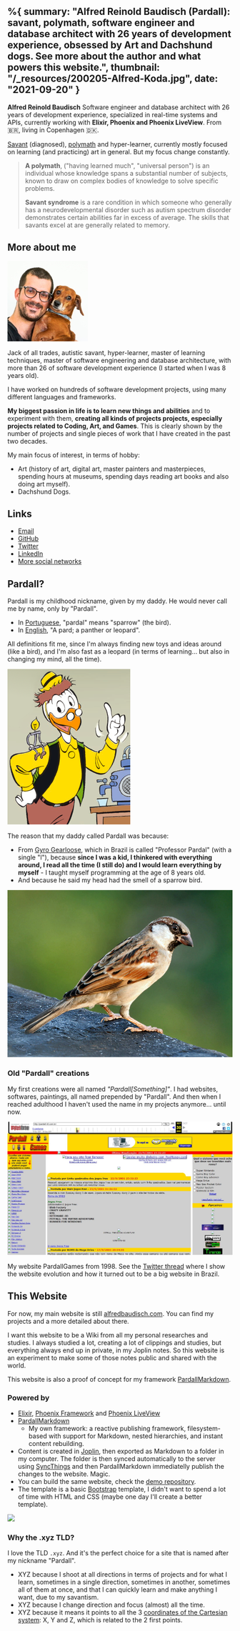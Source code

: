 %{
	summary: "Alfred Reinold Baudisch (Pardall): savant, polymath, software engineer and database architect with 26 years of development experience, obsessed by Art and Dachshund dogs. See more about the author and what powers this website.",
	thumbnail: "/_resources/200205-Alfred-Koda.jpg",
	date: "2021-09-20"
}
---

**Alfred Reinold Baudisch** Software engineer and database architect with 26 years of development experience, specialized in real-time systems and APIs, currently working with **Elixir, Phoenix and Phoenix LiveView**. From 🇧🇷, living in Copenhagen 🇩🇰.

[Savant](https://en.wikipedia.org/wiki/Savant_syndrome) (diagnosed), [polymath](https://en.wikipedia.org/wiki/Polymath) and hyper-learner, currently mostly focused on learning (and practicing) art in general. But my focus change constantly.

> **A polymath**, ("having learned much", "universal person") is an individual whose knowledge spans a substantial number of subjects, known to draw on complex bodies of knowledge to solve specific problems.
>
> **Savant syndrome** is a rare condition in which someone who generally has a neurodevelopmental disorder such as autism spectrum disorder demonstrates certain abilities far in excess of average. The skills that savants excel at are generally related to memory.

## More about me
![200205-Alfred-Koda.jpg](../_resources/200205-Alfred-Koda.jpg)

Jack of all trades, autistic savant, hyper-learner, master of learning techniques, master of software engineering and database architecture, with more than 26 of software development experience (I started when I was 8 years old).

I have worked on hundreds of software development projects, using many different languages and frameworks. 

**My biggest passion in life is to learn new things and abilities** and to experiment with them, **creating all kinds of projects projects, especially projects related to Coding, Art, and Games**. This is clearly shown by the number of projects and single pieces of work that I have created in the past two decades.

My main focus of interest, in terms of hobby:
- Art (history of art, digital art, master painters and masterpieces, spending hours at museums, spending days reading art books and also doing art myself).
- Dachshund Dogs.

## Links
- [Email](https://alfredbaudisch.com/contact/)
- [GitHub](https://github.com/alfredbaudisch)
- [Twitter](https://twitter.com/alfredbaudisch)
- [LinkedIn](https://www.linkedin.com/in/alfred-reinold-baudisch-6b1a731a/)
- [More social networks](https://alfredbaudisch.com/contact/)

## Pardall?
Pardall is my childhood nickname, given by my daddy. He would never call me by name, only by "Pardall".

- In [Portuguese](https://en.wiktionary.org/wiki/pardal#Portuguese), "pardal" means "sparrow" (the bird).
- In [English](https://en.wiktionary.org/wiki/pardal#English), "A pard; a panther or leopard".

All definitions fit me, since I'm always finding new toys and ideas around (like a bird), and I'm also fast as a leopard (in terms of learning... but also in changing my mind, all the time).

![3af7b29f6a80598733d8aab3388d8f83.png](../_resources/3af7b29f6a80598733d8aab3388d8f83.png)

The reason that my daddy called Pardall was because:
- From [Gyro Gearloose](https://en.wikipedia.org/wiki/Gyro_Gearloose), which in Brazil is called "Professor Pardal" (with a single "l"), because **since I was a kid, I thinkered with everything around, I read all the time (I still do) and I would learn everything by myself** - I taught myself programming at the age of 8 years old.
- And because he said my head had the smell of a sparrow bird.

![c1993242e56faa6bd9775621d82d49dc.png](../_resources/c1993242e56faa6bd9775621d82d49dc.png)

### Old "Pardall" creations
My first creations were all named *"Pardall[Something]"*. I had websites, softwares, paintings, all named prepended by "Pardall". And then when I reached adulthood I haven't used the name in my projects anymore... until now.

![52c221e7a17993dd6ad9bb07795734bf.png](../_resources/52c221e7a17993dd6ad9bb07795734bf.png)

My website PardallGames from 1998. See the [Twitter thread](https://twitter.com/AlfredBaudisch/status/1430931656425320449) where I show the website evolution and how it turned out to be a big website in Brazil.

## This Website
For now, my main website is still [alfredbaudisch.com](https://alfredbaudisch.com/). You can find my projects and a more detailed about there.

I want this website to be a Wiki from all my personal researches and studies. I always studied a lot, creating a lot of clippings and studies, but everything always end up in private, in my Joplin notes. So this website is an experiment to make some of those notes public and shared with the world.

This website is also a proof of concept for my framework [PardallMarkdown](https://github.com/alfredbaudisch/pardall_markdown).

### Powered by
- [Elixir](https://elixir-lang.org/), [Phoenix Framework](https://phoenixframework.org/) and [Phoenix LiveView](https://hexdocs.pm/phoenix_live_view/Phoenix.LiveView.html)
- [PardallMarkdown](https://github.com/alfredbaudisch/pardall_markdown)
	- My own framework: a reactive publishing framework, filesystem-based with support for Markdown, nested hierarchies, and instant content rebuilding.
- Content is created in [Joplin](https://joplinapp.org/), then exported as Markdown to a folder in my computer. The folder is then synced automatically to the server using [SyncThings](https://syncthing.net/) and then PardallMarkdown immediatelly publish the changes to the website. Magic.
- You can build the same website, check the [demo repository](https://github.com/alfredbaudisch/pardall-markdown-phoenix-demo).
- The template is a basic [Bootstrap](https://getbootstrap.com/) template, I didn't want to spend a lot of time with HTML and CSS (maybe one day I'll create a better template).

![](https://media1.giphy.com/media/75ZaxapnyMp2w/giphy.gif)

### Why the .xyz TLD?
I love the TLD `.xyz`. And it's the perfect choice for a site that is named after my nickname "Pardall". 

- XYZ because I shoot at all directions in terms of projects and for what I learn, sometimes in a single direction, sometimes in another, sometimes all of them at once, and that I can quickly learn and make anything I want, due to my savantism.
- XYZ because I change direction and focus (almost) all the time.
- XYZ because it means it points to all the 3 [coordinates of the Cartesian system](https://en.wikipedia.org/wiki/Cartesian_coordinate_system): X, Y and Z, which is related to the 2 first points.
